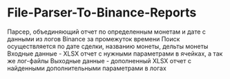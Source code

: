 # File-Parser-To-Binance-Reports
Парсер, объединяющий отчет по определенным монетам и дате с данными из логов Binance за промежуток времени
Поиск осуществляется по дате сделки, названию монеты, дельты монеты
Входные данные - XLSX отчет с нужными параметрами в ячейках, а так же лог-файлы
Выходные данные - дополненный XLSX отчет с найденными дополнительными параметрами в логах
